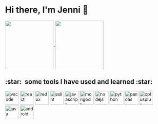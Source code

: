 # Hi there, I'm Jenni 👋

<a href="https://github.com/jenniaylis">
  <img align="center" src="https://github-readme-stats-sigma-five.vercel.app/api/top-langs/?username=jenniaylis&layout=compact&theme=buefy" height="160" />
</a>
<a href="https://github.com/jenniaylis">
  <img align="center" src="https://github-readme-stats-sigma-five.vercel.app/api/?username=jenniaylis&show_icons=true&theme=buefy&count_private=true" height="160" />
</a>

<h2> :star: &nbsp;some tools I have used and learned :star: </h2>
<p align="left">
<img src="https://cdn.jsdelivr.net/gh/devicons/devicon/icons/vscode/vscode-original.svg" alt="vscode" width="45" height="45"/>
<img src="https://cdn.jsdelivr.net/gh/devicons/devicon/icons/react/react-original.svg" alt="react" width="45" height="45"/>
<img src="https://cdn.jsdelivr.net/gh/devicons/devicon/icons/redux/redux-original.svg" alt="redux" width="45" height="45"/>
<img src="https://cdn.jsdelivr.net/gh/devicons/devicon/icons/eslint/eslint-original.svg" alt="eslint" width="45" height="45"/>
<img src="https://cdn.jsdelivr.net/gh/devicons/devicon/icons/javascript/javascript-original.svg" alt="javascript" width="45" height="45"/>
<img src="https://cdn.jsdelivr.net/gh/devicons/devicon/icons/mongodb/mongodb-original.svg" alt="mongodb" width="45" height="45"/>
<img src="https://cdn.jsdelivr.net/gh/devicons/devicon/icons/nodejs/nodejs-original.svg" alt="nodejs" width="45" height="45"/>
<img src="https://cdn.jsdelivr.net/gh/devicons/devicon/icons/python/python-original.svg" alt="python" width="45" height="45"/>
<img src="https://cdn.jsdelivr.net/gh/devicons/devicon/icons/pandas/pandas-original.svg" alt="pandas" width="45" height="45"/>
<img src="https://cdn.jsdelivr.net/gh/devicons/devicon/icons/cplusplus/cplusplus-original.svg" alt="cplusplus" width="45" height="45"/>
<img src="https://cdn.jsdelivr.net/gh/devicons/devicon/icons/java/java-original.svg" alt="java" width="45" height="45"/>
<img src="https://cdn.jsdelivr.net/gh/devicons/devicon/icons/android/android-original.svg" alt="android" width="45" height="45"/>



<!-- ### Watch 🐍 eating all my contributions
<img src="https://github.com/jenniaylis/jenniaylis/blob/output/github-contribution-grid-snake.gif" width="800"/>
-->
